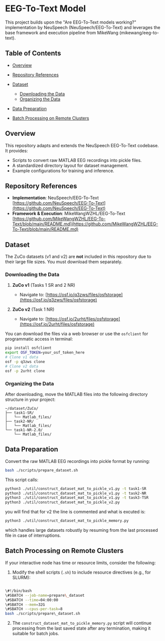 # EEG-To-Text Model

This project builds upon the "Are EEG-To-Text models working?" implementation by NeuSpeech (NeuSpeech/EEG-To-Text) and leverages the base framework and execution pipeline from MikeWang (mikewang/eeg-to-text).

## Table of Contents

* [Overview](#overview)
* [Repository References](#repository-references)
* [Dataset](#dataset)

  * [Downloading the Data](#downloading-the-data)
  * [Organizing the Data](#organizing-the-data)
* [Data Preparation](#data-preparation)
* [Batch Processing on Remote Clusters](#batch-processing-on-remote-clusters)

## Overview

This repository adapts and extends the NeuSpeech EEG-To-Text codebase. It provides:

* Scripts to convert raw MATLAB EEG recordings into pickle files.
* A standardized directory layout for dataset management.
* Example configurations for training and inference.

## Repository References

* **Implementation**: NeuSpeech/EEG-To-Text<br>
  [https://github.com/NeuSpeech/EEG-To-Text](https://github.com/NeuSpeech/EEG-To-Text)
* **Framework & Execution**: MikeWangWZHL/EEG-To-Text<br>
  [https://github.com/MikeWangWZHL/EEG-To-Text/blob/main/README.md](https://github.com/MikeWangWZHL/EEG-To-Text/blob/main/README.md)

## Dataset

The ZuCo datasets (v1 and v2) are **not** included in this repository due to their large file sizes. You must download them separately.

### Downloading the Data

1. **ZuCo v1** (Tasks 1 SR and 2 NR)

   * Navigate to: [https://osf.io/q3zws/files/osfstorage](https://osf.io/q3zws/files/osfstorage)
2. **ZuCo v2** (Task 1 NR)

   * Navigate to: [https://osf.io/2urht/files/osfstorage](https://osf.io/2urht/files/osfstorage)

You can download the files via a web browser or use the `osfclient` for programmatic access in terminal:

```bash
pip install osfclient
export OSF_TOKEN=your_osf_token_here
# Clone v1 data
osf -p q3zws clone
# Clone v2 data
osf -p 2urht clone
```

### Organizing the Data

After downloading, move the MATLAB files into the following directory structure in your project:

```
~/dataset/ZuCo/
├── task1-SR/
│   └── Matlab_files/
├── task2-NR/
│   └── Matlab_files/
└── task1-NR-2.0/
    └── Matlab_files/
```


## Data Preparation

Convert the raw MATLAB EEG recordings into pickle format by running:

```bash
bash ./scripts/prepare_dataset.sh
```

This script calls:
```bash
python3 ./util/construct_dataset_mat_to_pickle_v1.py -t task1-SR
python3 ./util/construct_dataset_mat_to_pickle_v1.py -t task2-NR
python3 ./util/construct_dataset_mat_to_pickle_v1.py -t task3-TSR
python3 ./util/construct_dataset_mat_to_pickle_v2.py
```
you will find that for v2 the line is commented and what is excuted is:

```bash
python3 ./util/construct_dataset_mat_to_pickle_memory.py
```

which handles large datasets robustly by resuming from the last processed file in case of interruptions.


## Batch Processing on Remote Clusters

If your interactive node has time or resource limits, consider the following:

1. Modify the shell scripts (`.sh`) to include resource directives (e.g., for SLURM):

 ```bash

\#!/bin/bash
\#SBATCH --job-name=prepare\_dataset
\#SBATCH --time=04:00:00
\#SBATCH --mem=32G
\#SBATCH --cpus-per-task=8
bash ./scripts/prepare\_dataset.sh

```

2. The `construct_dataset_mat_to_pickle_memory.py` script will continue processing from the last saved state after any termination, making it suitable for batch jobs.


